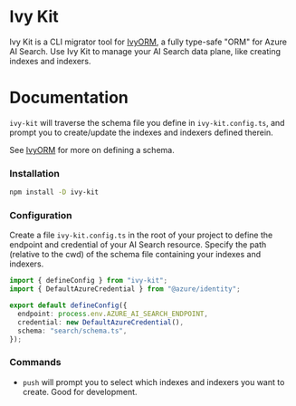 # Ivy Kit

Ivy Kit is a CLI migrator tool for [IvyORM](https://www.npmjs.com/package/ivy-orm), a fully type-safe "ORM" for Azure AI Search. Use Ivy Kit to manage your AI Search data plane, like creating indexes and indexers.

# Documentation

`ivy-kit` will traverse the schema file you define in `ivy-kit.config.ts`, and prompt you to create/update the indexes and indexers defined therein.

See [IvyORM](https://www.npmjs.com/package/ivy-orm) for more on defining a schema.

### Installation

```bash
npm install -D ivy-kit
```

### Configuration

Create a file `ivy-kit.config.ts` in the root of your project to define the endpoint and credential of your AI Search resource. Specify the path (relative to the cwd) of the schema file containing your indexes and indexers.

```ts
import { defineConfig } from "ivy-kit";
import { DefaultAzureCredential } from "@azure/identity";

export default defineConfig({
  endpoint: process.env.AZURE_AI_SEARCH_ENDPOINT,
  credential: new DefaultAzureCredential(),
  schema: "search/schema.ts",
});
```

### Commands

- `push` will prompt you to select which indexes and indexers you want to create. Good for development.
